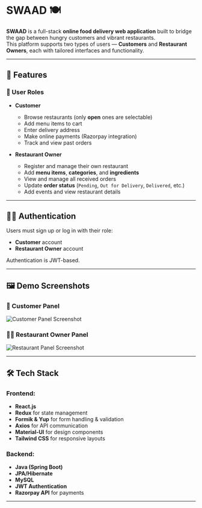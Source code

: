 # SWAAD 🍽️

**SWAAD** is a full-stack **online food delivery web application** built to bridge the gap between hungry customers and vibrant restaurants.  
This platform supports two types of users — **Customers** and **Restaurant Owners**, each with tailored interfaces and functionality.

---

## 🚀 Features

### 👤 User Roles

- **Customer**  
  - Browse restaurants (only **open** ones are selectable)  
  - Add menu items to cart  
  - Enter delivery address  
  - Make online payments (Razorpay integration)  
  - Track and view past orders  

- **Restaurant Owner**  
  - Register and manage their own restaurant  
  - Add **menu items**, **categories**, and **ingredients**  
  - View and manage all received orders  
  - Update **order status** (`Pending`, `Out for Delivery`, `Delivered`, etc.)  
  - Add events and view restaurant details  

---

## 🧑‍💻 Authentication

Users must sign up or log in with their role:
- **Customer** account
- **Restaurant Owner** account

Authentication is JWT-based.

---

## 🖼️ Demo Screenshots

### 📱 Customer Panel
![Customer Panel Screenshot](https://raw.githubusercontent.com/bit-milind42/Mental_Health_Chatbot/refs/heads/main/Customer.png)

### 🧑‍🍳 Restaurant Owner Panel
![Restaurant Panel Screenshot](https://raw.githubusercontent.com/bit-milind42/Mental_Health_Chatbot/refs/heads/main/Restaurant.png)

---

## 🛠️ Tech Stack

### Frontend:
- **React.js**
- **Redux** for state management
- **Formik & Yup** for form handling & validation
- **Axios** for API communication
- **Material-UI** for design components
- **Tailwind CSS** for responsive layouts

### Backend:
- **Java (Spring Boot)**
- **JPA/Hibernate**
- **MySQL** 
- **JWT Authentication**
- **Razorpay API** for payments

---


